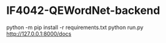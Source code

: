 # IF4042-QEWordNet-backend

python -m pip install -r requirements.txt
python run.py
http://127.0.0.1:8000/docs
